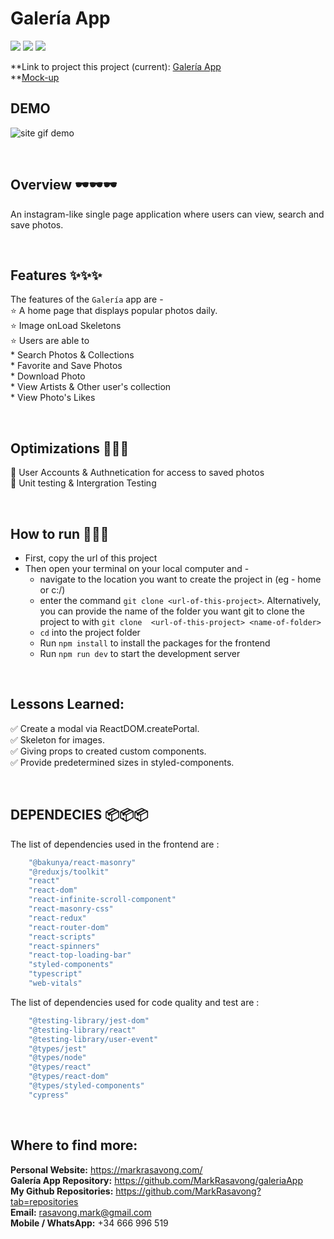 # Galería App

![](https://img.shields.io/badge/Name-Galería-App-brightgreen?style=plastic&labelColor=inactive)
![](https://img.shields.io/badge/Version-v1-blueviolet?style=plastic&labelColor=inactive)
![](https://img.shields.io/badge/Front-end-important?style=plastic&labelColor=inactive)


**Link to project this project (current): [Galería App](https://unsplashgaleria.netlify.app/) <br>
**[Mock-up](https://drive.google.com/file/d/1AKf5StDHw746qgK_trUNmB5K6yoFW7TO/view?usp=sharing)

## DEMO

![site gif demo](./demo.gif)

<br>

## Overview 🕶🕶🕶

An instagram-like single page application where users can view, search and save photos.

<br>

## Features ✨✨✨
The features of the `Galería` app are - <br>
⭐ A home page that displays popular photos daily. <br>
⭐ Image onLoad Skeletons <br>
⭐ Users are able to <br>
    * Search Photos & Collections <br>
    * Favorite and Save Photos <br>
    * Download Photo <br>
    * View Artists & Other user's collection <br>
    * View Photo's Likes <br>

<br>

## Optimizations 🔧🔧🔧
🔧 User Accounts & Authnetication for access to saved photos <br>
🔧 Unit testing & Intergration Testing <br>

<br>

## How to run 🚀🚀🚀
* First, copy the url of this project <br>
* Then open your terminal on your local computer and - <br>
    - navigate to the location you want to create the project in (eg - home or c:/) <br>
    - enter the command `git clone <url-of-this-project>`. Alternatively, you can provide the name of the folder you want git to clone the project to with `git clone  <url-of-this-project> <name-of-folder>` <br>
    - `cd` into the project folder <br>
    - Run `npm install` to install the packages for the frontend <br>
    - Run `npm run dev` to start the development server <br>

<br>

## Lessons Learned:

✅ Create a modal via ReactDOM.createPortal. <br>
✅ Skeleton for images. <br>
✅ Giving props to created custom components. <br>
✅ Provide predetermined sizes in styled-components. <br>

<br>

## DEPENDECIES 📦📦📦
The list of dependencies used in the frontend are :

```javascript
    "@bakunya/react-masonry"
    "@reduxjs/toolkit"
    "react"
    "react-dom"
    "react-infinite-scroll-component"
    "react-masonry-css"
    "react-redux"
    "react-router-dom"
    "react-scripts"
    "react-spinners"
    "react-top-loading-bar"
    "styled-components"
    "typescript"
    "web-vitals"
```
The list of dependencies used for code quality and test are :

```javascript
    "@testing-library/jest-dom"
    "@testing-library/react"
    "@testing-library/user-event"
    "@types/jest"
    "@types/node"
    "@types/react"
    "@types/react-dom"
    "@types/styled-components"
    "cypress"
```

<br>


## Where to find more:

**Personal Website:** https://markrasavong.com/ <br>
**Galería App Repository:** https://github.com/MarkRasavong/galeriaApp <br>
**My Github Repositories:** https://github.com/MarkRasavong?tab=repositories <br>
**Email:** rasavong.mark@gmail.com <br>
**Mobile / WhatsApp:** +34 666 996 519
